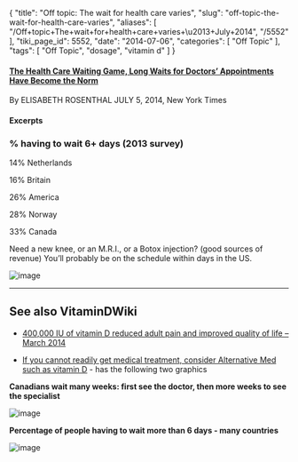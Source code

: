 {
    "title": "Off topic: The wait for health care varies",
    "slug": "off-topic-the-wait-for-health-care-varies",
    "aliases": [
        "/Off+topic+The+wait+for+health+care+varies+\u2013+July+2014",
        "/5552"
    ],
    "tiki_page_id": 5552,
    "date": "2014-07-06",
    "categories": [
        "Off Topic"
    ],
    "tags": [
        "Off Topic",
        "dosage",
        "vitamin d"
    ]
}


#### [The Health Care Waiting Game, Long Waits for Doctors’ Appointments Have Become the Norm](http://www.nytimes.com/2014/07/06/sunday-review/long-waits-for-doctors-appointments-have-become-the-norm.html?_r=0%20)

By ELISABETH ROSENTHAL JULY 5, 2014, New York Times

#### Excerpts

### % having to wait 6+ days (2013 survey)

14% Netherlands

16% Britain

26% America

28% Norway

33% Canada

Need a new knee, or an M.R.I., or a Botox injection?  (good sources of revenue) You’ll probably be on the schedule within days in the US.

<img src="https://d378j1rmrlek7x.cloudfront.net/attachments/jpeg/waiting-times.jpg" alt="image">

---

## See also VitaminDWiki

* [400,000 IU of vitamin D reduced adult pain and improved quality of life – March 2014](/posts/400000-iu-of-vitamin-d-reduced-adult-pain-and-improved-quality-of-life)

* [If you cannot readily get medical treatment, consider Alternative Med such as vitamin D](/tags/if-you-cannot-readily-get-medical-treatment-consider-alternative-med-such-as-vitamin-d.html) - has the following two graphics

 **Canadians wait many weeks: first see the doctor, then more weeks to see the specialist** 

<img src="https://d378j1rmrlek7x.cloudfront.net/attachments/jpeg/canadian-median-wait-time-2011.jpg" alt="image">

 **Percentage of people having to wait more than 6 days - many countries** 

<img src="https://d378j1rmrlek7x.cloudfront.net/attachments/jpeg/canadian-time-to-wait-to-see-a-doctor.jpg" alt="image">